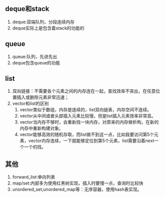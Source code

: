 ## deque和stack
1. deque:双端队列，分段连续内存
2. deque实际上是包含着stack的功能的
   
## queue
1. queue:队列，先进先出
2. deque包含queue的功能

## list
1. 双向链接：不需要各个元素之间的内存连在一起，查找效率不突出，在任意位置插入或删除元素非常迅速；
2. vector和list的区别
   1. vector类似于数组，内存是连续的，list双向链表，内存空间不连续。
   2. vector从中间或者头部插入元素比较慢，但是list插入元素效率非常高。
   3. vector当内存不够时，会重新找一块内存，对原来的内存做析构，在新的内存中重新构建对象。
   4. vector能够高效的随机存取，而list做不到这一点，比如我要访问第5个元素，vector内存连续，一下就能够定位到第5个元素，list需要沿着next一个一个的找。

## 其他
1. forward_list:单向列表
2. map/set:内部多为使用红黑树实现，插入时要慢一点，查询时比较快
3. unordered_set,unordered_map等：无序容器，使用hash表实现。

